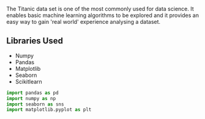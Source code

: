 The Titanic data set is one of the most commonly used for data science. It enables basic machine learning algorithms to be explored and it provides an easy way to gain 'real world' experience analysing a dataset.

## Libraries Used

- Numpy
- Pandas
- Matplotlib
- Seaborn
- Scikitlearn

```python
import pandas as pd
import numpy as np
import seaborn as sns
import matplotlib.pyplot as plt
```

